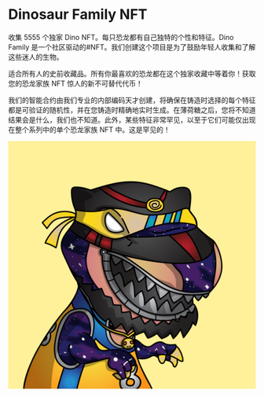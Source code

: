 # Dinosaur Family NFT

收集 5555 个独家 Dino NFT。每只恐龙都有自己独特的个性和特征。Dino Family 是一个社区驱动的#NFT。我们创建这个项目是为了鼓励年轻人收集和了解这些迷人的生物。

适合所有人的史前收藏品。所有你最喜欢的恐龙都在这个独家收藏中等着你！获取您的恐龙家族 NFT 惊人的新不可替代代币！

我们的智能合约由我们专业的内部编码天才创建，将确保在铸造时选择的每个特征都是可验证的随机性，并在您铸造时精确地实时生成。在薄荷糖之后，您将不知道结果会是什么，我们也不知道。此外，某些特征非常罕见，以至于它们可能仅出现在整个系列中的单个恐龙家族 NFT 中。这是罕见的！

![nft](unnamed.png)
